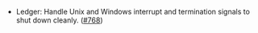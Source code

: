 - Ledger: Handle Unix and Windows interrupt and termination signals to shut down
  cleanly. ([#768](https://github.com/anoma/anoma/issues/768))